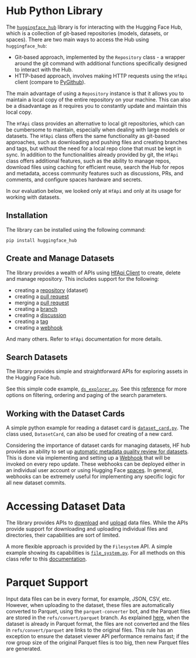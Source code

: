 # Hub Python Library

The [`huggingface_hub`](https://github.com/huggingface/huggingface_hub) library is for interacting with the Hugging Face Hub, which is a collection of git-based repositories (models, datasets, or spaces). There are two main ways to access the Hub using `huggingface_hub`:
* Git-based approach, implemented by the `Repository` class - a wrapper around 
the git command with additional functions specifically designed to interact with the Hub. 
* HTTP-based approach, involves making HTTP requests using the `HfApi` client (compare to [PyGithub](https://github.com/PyGithub/PyGithub)).

The main advantage of using a `Repository` instance is that it allows you to maintain a local copy of the entire repository on your machine. This can also be a disadvantage as it requires you to constantly update and maintain this local copy.

The `HfApi` class provides an alternative to local git repositories, which can be cumbersome to maintain, especially when dealing with large models or datasets. The `HfApi` class offers the same functionality as git-based approaches, such as downloading and pushing files and creating branches and tags, but without the need for a local repo clone that must be kept in sync. In addition to the functionalities already provided by git, the `HfApi` class offers additional features, such as the ability to manage repos, download files using caching for efficient reuse, search the Hub for repos and metadata, access community features such as discussions, PRs, and comments, and configure spaces hardware 
and secrets.

In our evaluation below, we looked only at `HfApi` and only at its usage for working with datasets.

## Installation

The library can be installed using the following command:

```shell
pip install huggingface_hub
```

## Create and Manage Datasets

The library provides a wealth of APIs using [HfApi Client](https://huggingface.co/docs/huggingface_hub/main/en/package_reference/hf_api#hfapi-client)
to create, delete and manage repository. This includes support for the following:

* creating a [repository](https://huggingface.co/docs/huggingface_hub/main/en/package_reference/hf_api#huggingface_hub.HfApi.create_repo) (dataset)
* creating a [pull request](https://huggingface.co/docs/huggingface_hub/main/en/package_reference/hf_api#huggingface_hub.HfApi.create_pull_request)
* merging a [pull request](https://huggingface.co/docs/huggingface_hub/main/en/package_reference/hf_api#huggingface_hub.HfApi.merge_pull_request)
* creating a [branch](https://huggingface.co/docs/huggingface_hub/main/en/package_reference/hf_api#huggingface_hub.HfApi.create_branch)
* creating a [discussion](https://huggingface.co/docs/huggingface_hub/main/en/package_reference/hf_api#huggingface_hub.HfApi.create_discussion)
* creating a [tag](https://huggingface.co/docs/huggingface_hub/main/en/package_reference/hf_api#huggingface_hub.HfApi.create_tag)
* creating a [webhook](https://huggingface.co/docs/huggingface_hub/main/en/package_reference/hf_api#huggingface_hub.HfApi.create_webhook)

And many others. Refer to `HfApi` documentation for more details.

## Search Datasets

The library provides simple and straightforward APIs for exploring assets in the Hugging Face hub. 

See this simple code example, [`ds_explorer.py`](ds_explorer.py). See this 
[reference](https://huggingface.co/docs/huggingface_hub/package_reference/hf_api#huggingface_hub.HfApi.list_datasets) for more options on filtering, ordering and paging of the search parameters.

## Working with the Dataset Cards

A simple python example for reading a dataset card is [`dataset_card.py`](dataset_card.py). The class used, `DatasetCard`, can also be used for creating of a new card. 

Considering the importance of dataset cards for managing datasets, HF hub provides an ability to set up [automatic metadata quality review for datasets](https://huggingface.co/docs/hub/webhooks-guide-metadata-review). This is done via implementing and setting up a [Webhook](https://docs.github.com/en/webhooks/about-webhooks) that will be invoked on every repo update. These webhooks can be deployed either in an individual user account or using Hugging Face [spaces](https://huggingface.co/docs/hub/spaces-overview). In general, webhooks can be extremely useful for implementing any specific logic for all new dataset commits.

# Accessing Dataset Data

The library provides APIs to [download](https://huggingface.co/docs/huggingface_hub/main/en/guides/download) and [upload](https://huggingface.co/docs/huggingface_hub/main/en/guides/upload) data files. While the APIs provide support
for downloading and uploading individual files and directories, their capabilities are sort of limited.

A more flexible approach is provided by the `Filesystem` API. A simple example showing its capabilities is [`file_system.py`](file_system.py). For all methods on this class refer to this [documentation](https://huggingface.co/docs/huggingface_hub/main/en/package_reference/hf_file_system#huggingface_hub.HfFileSystem).

# Parquet Support

Input data files can be in every format, for example, JSON, CSV, etc. However, when uploading to the dataset, these files are automatically converted to Parquet, using the `parquet-converter` bot, and the Parquet files are stored in the `refs/convert/parquet` branch. As explained [here](https://huggingface.co/datasets/haibaraconan/video/discussions/1), when the dataset is already in Parquet format, the files are not converted and the files in `refs/convert/parquet` are links to the original files. This rule has an exception to ensure the dataset viewer API performance remains fast; if the row group size of the original Parquet files is too big, then new Parquet files are generated.
